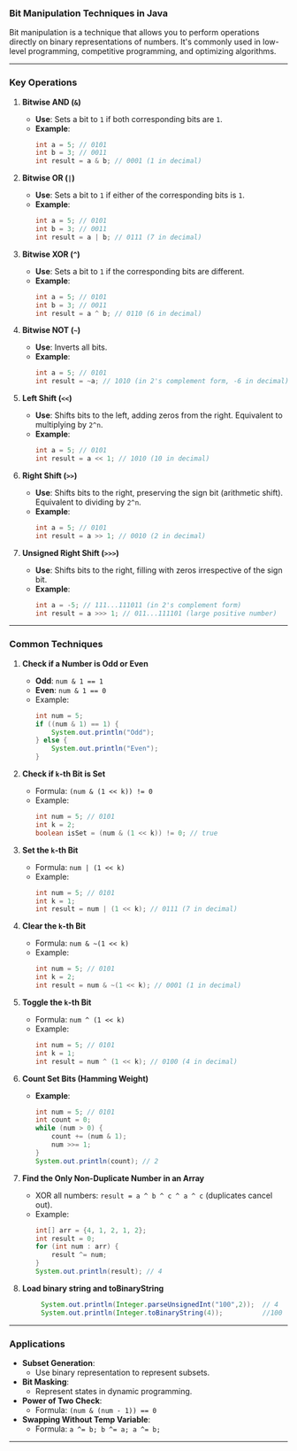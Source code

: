 ### Bit Manipulation Techniques in Java

Bit manipulation is a technique that allows you to perform operations directly on binary representations of numbers. It's commonly used in low-level programming, competitive programming, and optimizing algorithms.

---

### **Key Operations**
1. **Bitwise AND (`&`)**
    - **Use**: Sets a bit to `1` if both corresponding bits are `1`.
    - **Example**:
      ```java
      int a = 5; // 0101
      int b = 3; // 0011
      int result = a & b; // 0001 (1 in decimal)
      ```

2. **Bitwise OR (`|`)**
    - **Use**: Sets a bit to `1` if either of the corresponding bits is `1`.
    - **Example**:
      ```java
      int a = 5; // 0101
      int b = 3; // 0011
      int result = a | b; // 0111 (7 in decimal)
      ```

3. **Bitwise XOR (`^`)**
    - **Use**: Sets a bit to `1` if the corresponding bits are different.
    - **Example**:
      ```java
      int a = 5; // 0101
      int b = 3; // 0011
      int result = a ^ b; // 0110 (6 in decimal)
      ```

4. **Bitwise NOT (`~`)**
    - **Use**: Inverts all bits.
    - **Example**:
      ```java
      int a = 5; // 0101
      int result = ~a; // 1010 (in 2's complement form, -6 in decimal)
      ```

5. **Left Shift (`<<`)**
    - **Use**: Shifts bits to the left, adding zeros from the right. Equivalent to multiplying by `2^n`.
    - **Example**:
      ```java
      int a = 5; // 0101
      int result = a << 1; // 1010 (10 in decimal)
      ```

6. **Right Shift (`>>`)**
    - **Use**: Shifts bits to the right, preserving the sign bit (arithmetic shift). Equivalent to dividing by `2^n`.
    - **Example**:
      ```java
      int a = 5; // 0101
      int result = a >> 1; // 0010 (2 in decimal)
      ```

7. **Unsigned Right Shift (`>>>`)**
    - **Use**: Shifts bits to the right, filling with zeros irrespective of the sign bit.
    - **Example**:
      ```java
      int a = -5; // 111...111011 (in 2's complement form)
      int result = a >>> 1; // 011...111101 (large positive number)
      ```

---

### **Common Techniques**

1. **Check if a Number is Odd or Even**
    - **Odd**: `num & 1 == 1`
    - **Even**: `num & 1 == 0`
    - Example:
      ```java
      int num = 5;
      if ((num & 1) == 1) {
          System.out.println("Odd");
      } else {
          System.out.println("Even");
      }
      ```

2. **Check if `k`-th Bit is Set**
    - Formula: `(num & (1 << k)) != 0`
    - Example:
      ```java
      int num = 5; // 0101
      int k = 2;
      boolean isSet = (num & (1 << k)) != 0; // true
      ```

3. **Set the `k`-th Bit**
    - Formula: `num | (1 << k)`
    - Example:
      ```java
      int num = 5; // 0101
      int k = 1;
      int result = num | (1 << k); // 0111 (7 in decimal)
      ```

4. **Clear the `k`-th Bit**
    - Formula: `num & ~(1 << k)`
    - Example:
      ```java
      int num = 5; // 0101
      int k = 2;
      int result = num & ~(1 << k); // 0001 (1 in decimal)
      ```

5. **Toggle the `k`-th Bit**
    - Formula: `num ^ (1 << k)`
    - Example:
      ```java
      int num = 5; // 0101
      int k = 1;
      int result = num ^ (1 << k); // 0100 (4 in decimal)
      ```

6. **Count Set Bits (Hamming Weight)**
    - **Example**:
      ```java
      int num = 5; // 0101
      int count = 0;
      while (num > 0) {
          count += (num & 1);
          num >>= 1;
      }
      System.out.println(count); // 2
      ```

7. **Find the Only Non-Duplicate Number in an Array**
    - XOR all numbers: `result = a ^ b ^ c ^ a ^ c` (duplicates cancel out).
    - Example:
      ```java
      int[] arr = {4, 1, 2, 1, 2};
      int result = 0;
      for (int num : arr) {
          result ^= num;
      }
      System.out.println(result); // 4
      ```
8. **Load binary string and toBinaryString**
```java
        System.out.println(Integer.parseUnsignedInt("100",2));  // 4
        System.out.println(Integer.toBinaryString(4));          //100
```

---

### **Applications**
- **Subset Generation**:
    - Use binary representation to represent subsets.
- **Bit Masking**:
    - Represent states in dynamic programming.
- **Power of Two Check**:
    - Formula: `(num & (num - 1)) == 0`
- **Swapping Without Temp Variable**:
    - Formula: `a ^= b; b ^= a; a ^= b;`

---